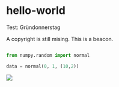 # hello-world
Test: Gründonnerstag

A copyright is still mising. This is a beacon.


```python

from numpy.random import normal

data = normal(0, 1, (10,2))

```


<img src="https://render.githubusercontent.com/render/math?math=\frac{dX}{dt}=a\cdotX-b\cdotY">

